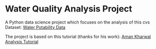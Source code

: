 # Water Quality Analysis Project

A Python data science project which focuses on the analysis of this cvs
Dataset: [Water Potability Data](https://raw.githubusercontent.com/amankharwal/Website-data/master/water_potability.csv)

The project is based on this tutorial (thanks for his work):
[Aman Kharwal Analysis Tutorial](https://thecleverprogrammer.com/2021/08/19/water-quality-analysis/)